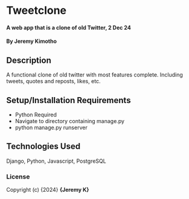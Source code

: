# Tweetclone
#### A web app that is a clone of old Twitter, 2 Dec 24
#### By **Jeremy Kimotho**
## Description
A functional clone of old twitter with most features complete. Including tweets, quotes and reposts, likes, etc.
## Setup/Installation Requirements
* Python Required
* Navigate to directory containing manage.py
* python manage.py runserver
## Technologies Used
Django, Python, Javascript, PostgreSQL
### License
Copyright (c) {2024} **{Jeremy K}**


